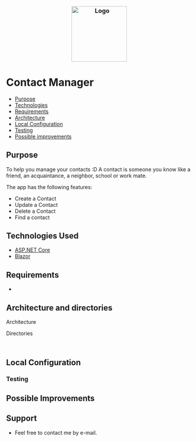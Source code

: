 ﻿<h3 align="center">
    <img alt="Logo" title="#logo" width="150px" src="/assets/logo.png">
    <br>
</h3>

# Contact Manager

- [Purpose](#purpose)
- [Technologies](#techs)
- [Requirements](#reqs)
- [Architecture](#architecture)
- [Local Configuration](#localconfig)
- [Testing](#testing)
- [Possible improvements](#improvements)

<a id="purpose"></a>
## Purpose

To help you manage your contacts :D A contact is someone you know like a friend, an acquaintance, a neighbor, school or work mate. 

The app has the following features:
 - Create a Contact
 - Update a Contact
 - Delete a Contact
 - Find a contact
 
<a id="techs"></a>
## Technologies Used

- [ASP.NET Core](https://asp.net/)
- [Blazor](https://blazor.net/)

<a id="reqs"></a>
## Requirements
- 

<a id="architecture"></a>
## Architecture and directories

Architecture

Directories
```


```
<a id="localconfig"></a>
## Local Configuration


<a id="testing"></a>
### Testing


<a id="improvements"></a>
## Possible Improvements


## Support

* Feel free to contact me by e-mail.